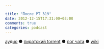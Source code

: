 ```yaml
---

title: "После РT 319"
date: 2012-12-15T17:31:00+03:00
comments: true
categories: podcast
---
```

[аудио](http://cdn.radio-t.com/rt319post.mp3) ● [пиратский torrent](http://pirates.radio-t.com/torrents/rt319post.mp3.torrent) ● [лог чата](http://chat.radio-t.com/logs/radio-t-319.html) ● [wiki](http://wiki.radio-t.com/%D0%9F%D0%BE%D1%81%D0%BB%D0%B5_%D0%A0%D0%A2_319) <audio src="http://cdn.radio-t.com/rt319post.mp3" preload="none">

